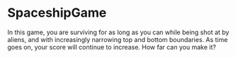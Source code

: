 # SpaceshipGame
In this game, you are surviving for as long as you can while being shot at by aliens, and with increasingly narrowing top and bottom boundaries. As time goes on, your score will continue to increase. How far can you make it?
